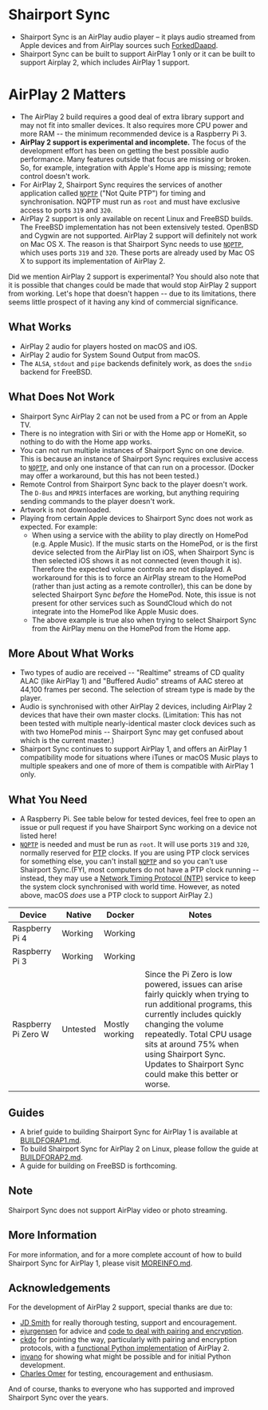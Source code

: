 
Shairport Sync
=============
* Shairport Sync is an AirPlay audio player – it plays audio streamed from Apple devices and from AirPlay sources such [ForkedDaapd](http://ejurgensen.github.io/forked-daapd/).
* Shairport Sync can be built to support AirPlay 1 only or it can be built to support Airplay 2, which includes AirPlay 1 support. 

AirPlay 2 Matters
====
* The AirPlay 2 build requires a good deal of extra library support and may not fit into smaller devices. It also requires more CPU power and more RAM -- the minimum recommended device is a Raspberry Pi 3.
* **AirPlay 2 support is experimental and incomplete.** The focus of the development effort has been on getting the best possible audio performance. Many features outside that focus are missing or broken. So, for example, integration with Apple's Home app is missing; remote control doesn't work.
* For AirPlay 2, Shairport Sync requires the services of another application called [`NQPTP`](https://github.com/mikebrady/nqptp) ("Not Quite PTP") for timing and synchronisation. NQPTP must run as `root` and must have exclusive access to ports `319` and `320`.
* AirPlay 2 support is only available on recent Linux and FreeBSD builds. The FreeBSD implementation has not been extensively tested. OpenBSD and Cygwin are not supported. AirPlay 2 support will definitely not work on Mac OS X. The reason is that Shairport Sync needs to use [`NQPTP`](https://github.com/mikebrady/nqptp), which uses ports `319` and `320`. These ports are already used by Mac OS X to support its implementation of AirPlay 2.

Did we mention AirPlay 2 support is experimental? You should also note that it is possible that changes could be made that would stop AirPlay 2 support from working. Let's hope that doesn't happen -- due to its limitations, there seems little prospect of it having any kind of commercial significance.

What Works
---
* AirPlay 2 audio for players hosted on macOS and iOS.
* AirPlay 2 audio for System Sound Output from macOS.
* The `ALSA`, `stdout` and `pipe` backends definitely work, as does the `sndio` backend for FreeBSD.

What Does Not Work
---
* Shairport Sync AirPlay 2 can not be used from a PC or from an Apple TV.
* There is no integration with Siri or with the Home app or HomeKit, so nothing to do with the Home app works.
* You can not run multiple instances of Shairport Sync on one device. This is because an instance of Shairport Sync requires exclusive access to [`NQPTP`](https://github.com/mikebrady/nqptp), and only one instance of that can run on a processor. (Docker may offer a workaround, but this has not been tested.)
* Remote Control from Shairport Sync back to the player doesn't work. The `D-Bus` and `MPRIS` interfaces are working, but anything requiring sending commands to the player doesn't work.
* Artwork is not downloaded.
* Playing from certain Apple devices to Shairport Sync does not work as expected. For example:
  * When using a service with the ability to play directly on HomePod (e.g. Apple Music). If the music starts on the HomePod, or is the first device selected from the AirPlay list on iOS, when Shairport Sync is then selected iOS shows it as not connected (even though it is). Therefore the expected volume controls are not displayed. A workaround for this is to force an AirPlay stream to the HomePod (rather than just acting as a remote controller), this can be done by selected Shairport Sync _before_ the HomePod. Note, this issue is not present for other services such as SoundCloud which do not integrate into the HomePod like Apple Music does.
  * The above example is true also when trying to select Shairport Sync from the AirPlay menu on the HomePod from the Home app.

More About What Works
---
* Two types of audio are received -- "Realtime" streams of CD quality ALAC (like AirPlay 1) and "Buffered Audio" streams of AAC stereo at 44,100 frames per second. The selection of stream type is made by the player.
* Audio is synchronised with other AirPlay 2 devices, including AirPlay 2 devices that have their own master clocks. (Limitation: This has not been tested with multiple nearly-identical master clock devices such as with two HomePod minis -- Shairport Sync may get confused about which is the current master.)
* Shairport Sync continues to support AirPlay 1, and offers an AirPlay 1 compatibility mode for situations where iTunes or macOS Music plays to multiple speakers and one of more of them is compatible with AirPlay 1 only.

What You Need
---
* A Raspberry Pi. See table below for tested devices, feel free to open an issue or pull request if you have Shairport Sync working on a device not listed here!
* [`NQPTP`](https://github.com/mikebrady/nqptp) is needed and must be run as `root`. It will use ports `319` and `320`, normally reserved for [PTP](https://standards.ieee.org/standard/1588-2008.html) clocks. If you are using PTP clock services for something else, you can't install [`NQPTP`](https://github.com/mikebrady/nqptp) and so you can't use Shairport Sync.(FYI, most computers do not have a PTP clock running -- instead, they may use a [Network Timing Protocol (NTP)](http://www.ntp.org) service to keep the system clock synchronised with world time. However, as noted above, macOS _does_ use a PTP clock to support AirPlay 2.)

| Device              | Native   | Docker         | Notes |
|---------------------|----------|----------------|-------|
| Raspberry Pi 4      | Working  | Working        |       |
| Raspberry Pi 3      | Working  | Working        |       |
| Raspberry Pi Zero W | Untested | Mostly working | Since the Pi Zero is low powered, issues can arise fairly quickly when trying to run additional programs, this currently includes quickly changing the volume repeatedly. Total CPU usage sits at around 75% when using Shairport Sync. Updates to Shairport Sync could make this better or worse. |

Guides
---
* A brief guide to building Shairport Sync for AirPlay 1 is available at [BUILDFORAP1.md](https://github.com/aillwee/shairport-sync/blob/development/BUILDFORAP1.md).
* To build Shairport Sync for AirPlay 2 on Linux, please follow the guide at [BUILDFORAP2.md](https://github.com/aillwee/shairport-sync/blob/development/BUILDFORAP2.md).
* A guide for building on FreeBSD is forthcoming.

Note
---
Shairport Sync does not support AirPlay video or photo streaming.

More Information
---
For more information, and for a more complete account of how to build Shairport Sync for AirPlay 1, please visit [MOREINFO.md](https://github.com/aillwee/shairport-sync/blob/development/MOREINFO.md).

Acknowledgements
---
For the development of AirPlay 2 support, special thanks are due to:
* [JD Smith](https://github.com/jdtsmith) for really thorough testing, support and encouragement.
* [ejurgensen](https://github.com/ejurgensen) for advice and [code to deal with pairing and encryption](https://github.com/ejurgensen/pair_ap).
* [ckdo](https://github.com/ckdo) for pointing the way, particularly with pairing and encryption protocols, with a [functional Python implementation](https://github.com/ckdo/airplay2-receiver) of AirPlay 2.
* [invano](https://github.com/invano) for showing what might be possible and for initial Python development.
* [Charles Omer](https://github.com/charlesomer) for testing, encouragement and enthusiasm.

And of course, thanks to everyone who has supported and improved Shairport Sync over the years.
